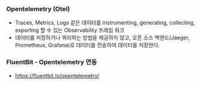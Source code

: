 ### Opentelemetry (Otel)

* Traces, Metrics, Logs 같은 데이터를 instrumenting, generating, collecting, exporting 할 수 있는 Observability 프레임 워크
* 데이터를 저장하거나 쿼리하는 방법을 제공하지 않고, 오픈 소스 백엔드(Jaeger, Prometheus, Grafana)로 데이터를 전송하여 데이터를 저장한다.

### FluentBit - Opentelemetry 연동

* https://fluentbit.io/opentelemetry/